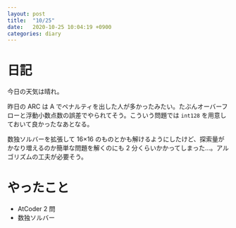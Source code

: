 ```yaml
---
layout: post
title:  "10/25"
date:   2020-10-25 10:04:19 +0900
categories: diary
---
```

# 日記

今日の天気は晴れ。

昨日の ARC は A でペナルティを出した人が多かったみたい。たぶんオーバーフローと浮動小数点数の誤差でやられてそう。こういう問題では ```int128``` を用意しておいて良かったなあとなる。

数独ソルバーを拡張して 16$\times$16 のものとかも解けるようにしたけど、探索量がかなり増えるのか簡単な問題を解くのにも 2 分くらいかかってしまった...。アルゴリズムの工夫が必要そう。

# やったこと

- AtCoder 2 問
- 数独ソルバー